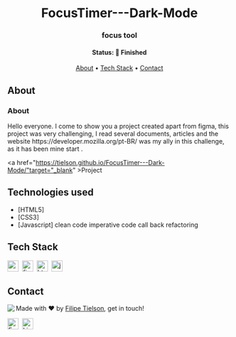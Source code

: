 <h1 align="center">
	FocusTimer---Dark-Mode
</h1>

<h3 align="center">
	focus tool
</h3>

<h4 align="center">
	Status: 🚀 Finished
</h4>

<p align="center">
	<a href="#about">About</a> •
	<a href="#tech-stack">Tech Stack</a> •
	<a href="#contact">Contact</a> 
</p>

## About
### About

<p> Hello everyone.
           I come to show you a project created apart from figma, this project was very challenging, I read several documents, articles and the website https://developer.mozilla.org/pt-BR/ was my ally in this challenge, as it has been mine start .

<a href="https://tielson.github.io/FocusTimer---Dark-Mode/"target="_blank" >Project</a>        
</p>

## Technologies used

- [HTML5]
- [CSS3]
- [Javascript]
 clean code
 imperative code
 call back
 refactoring

## Tech Stack
<img src="https://img.shields.io/badge/Css3-05122A?style=flat&logo=css3" alt="css3 Badge" height="25">&nbsp;
<img src="https://img.shields.io/badge/Figma-05122A?style=flat&logo=figma" alt="figma Badge" height="25">&nbsp;
<img src="https://img.shields.io/badge/Html5-05122A?style=flat&logo=html5" alt="html5 Badge" height="25">&nbsp;
<img src="https://img.shields.io/badge/Javascript-05122A?style=flat&logo=javascript" alt="javascript Badge" height="25">&nbsp;

## Contact
<img align="left" src="https://avatars.githubusercontent.com/Tielson?size=100">

Made with ❤️ by [Filipe Tielson](https://github.com/Tielson), get in touch!

<a href="mailto:filipe_thielsom@hotmail.com" target="_blank"><img src="https://img.shields.io/badge/Email-D14836?style=flat&logo=gmail&logoColor=white" alt="Email Badge" height="25"></a>&nbsp;
<a href="https://www.linkedin.com/in/linkedin.com/in/filipe-tielson-developer/" target="_blank"><img src="https://img.shields.io/badge/Linkedin-0077B5?style=flat&logo=linkedin&logoColor=white" alt="LinkedIn Badge" height="25"></a>&nbsp;

<br clear="left"/>
